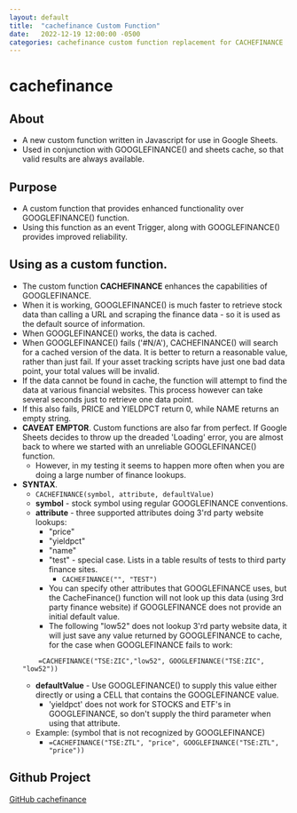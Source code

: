 ```yaml
---
layout: default
title:  "cachefinance Custom Function"
date:   2022-12-19 12:00:00 -0500
categories: cachefinance custom function replacement for CACHEFINANCE
---
```


# cachefinance

## About

* A new custom function written in Javascript for use in Google Sheets.
* Used in conjunction with GOOGLEFINANCE() and sheets cache, so that valid results are always available.

## Purpose

* A custom function that provides enhanced functionality over GOOGLEFINANCE() function.
* Using this function as an event Trigger, along with GOOGLEFINANCE() provides improved reliability.

## Using as a custom function.
* The custom function **CACHEFINANCE** enhances the capabilities of GOOGLEFINANCE.
* When it is working, GOOGLEFINANCE() is much faster to retrieve stock data than calling a URL and scraping the finance data - so it is used as the default source of information.
* When GOOGLEFINANCE() works, the data is cached.
* When GOOGLEFINANCE() fails ('#N/A'), CACHEFINANCE() will search for a cached version of the data.  It is better to return a reasonable value, rather than just fail.  If your asset tracking scripts have just one bad data point, your total values will be invalid.
* If the data cannot be found in cache, the function will attempt to find the data at various financial websites.  This process however can take several seconds just to retrieve one data point.
* If this also fails, PRICE and YIELDPCT return 0, while NAME returns an empty string.
* **CAVEAT EMPTOR**.  Custom functions are also far from perfect.  If Google Sheets decides to throw up the dreaded 'Loading' error, you are almost back to where we started with an unreliable GOOGLEFINANCE() function.
     * However, in my testing it seems to happen more often when you are doing a large number of finance lookups. 
* **SYNTAX**.
    *  ```CACHEFINANCE(symbol, attribute, defaultValue)```
    * **symbol** - stock symbol using regular GOOGLEFINANCE conventions.
    * **attribute** - three supported attributes doing 3'rd party website lookups:  
       * "price" 
       * "yieldpct"
       * "name"
       * "test" -  special case.  Lists in a table results of tests to third party finance sites.
         * ```CACHEFINANCE("", "TEST")```
      * You can specify other attributes that GOOGLEFINANCE uses, but the CacheFinance() function will not look up this data (using 3rd party finance website) if GOOGLEFINANCE does not provide an initial default value.
      * The following "low52" does not lookup 3'rd party website data, it will just save any value returned by GOOGLEFINANCE to cache, for the case when GOOGLEFINANCE fails to work:
    ```
        =CACHEFINANCE("TSE:ZIC","low52", GOOGLEFINANCE("TSE:ZIC", "low52"))
    ```
    * **defaultValue** - Use GOOGLEFINANCE() to supply this value either directly or using a CELL that contains the GOOGLEFINANCE value.
      * 'yieldpct' does not work for STOCKS and ETF's in GOOGLEFINANCE, so don't supply the third parameter when using that attribute.
    * Example: (symbol that is not recognized by GOOGLEFINANCE)
        *  ```=CACHEFINANCE("TSE:ZTL", "price", GOOGLEFINANCE("TSE:ZTL", "price"))```


## Github Project

[GitHub cachefinance](https://github.com/demmings/cachefinance)

